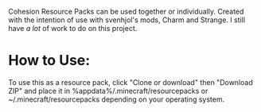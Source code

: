 Cohesion Resource Packs can be used together or individually.  Created with the intention of use with svenhjol's mods, Charm and Strange. 
I still have *a lot* of work to do on this project.  

# How to Use:
To use this as a resource pack, click "Clone or download" then "Download ZIP" and place it in
%appdata%/.minecraft/resourcepacks 
or 
~/.minecraft/resourcepacks 
depending on your operating system.
